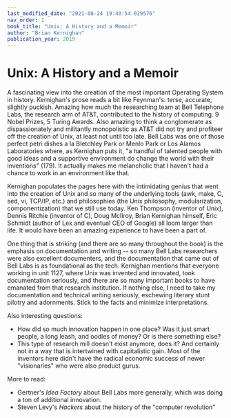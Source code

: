 ```yaml
---
last_modified_date: "2021-08-24 19:40:54.029576"
nav_order: 1
book_title: "Unix: A History and a Memoir"
author: "Brian Kernighan"
publication_year: 2019
---
```

# Unix: A History and a Memoir
A fascinating view into the creation of the most important Operating System in history. Kernighan's prose reads a bit like Feynman's: terse, accurate, slightly puckish. Amazing how much the researching team at Bell Telephone Labs, the research arm of AT&T, contributed to the history of computing. 9 Nobel Prizes, 5 Turing Awards. Also amazing to think a conglomerate as dispassionately and militantly monopolistic as AT&T did not try and profiteer off the creation of Unix, at least not until too late. Bell Labs was one of those perfect petri dishes a la Bletchley Park or Menlo Park or Los Alamos Laboratories where, as Kernighan puts it, "a handful of talented people with good ideas and a supportive environment do change the world with their inventions" (179). It actually makes me melancholic that I haven't had a chance to work in an environment like that.

Kernighan populates the pages here with the intimidating genius that went into the creation of Unix and so many of the underlying tools (awk, make, C, sed, vi, TCP/IP, etc.) and philosophies (the Unix philosophy, modularization, componentization) that we still use today. Ken Thompson (inventor of Unix), Dennis Ritchie (inventor of C), Doug McIlroy, Brian Kernighan himself, Eric Schmidt (author of Lex and eventual CEO of Google) all loom larger than life. It would have been an amazing experience to have been a part of.

One thing that is striking (and there are so many throughout the book) is the emphasis on documentation and writing -- so many Bell Labs researchers were also excellent documenters, and the documentation that came out of Bell Labs is as foundational as the tech. Kernighan mentions that everyone working in unit 1127, where Unix was invented and innovated, took documentation seriously, and there are so many important books to have emanated from that research institution. If nothing else, I need to take my documentation and technical writing seriously, eschewing literary stunt pilotry and adornments. Stick to the facts and minimize interpretations.

Also interesting questions:
- How did so much innovation happen in one place? Was it just smart people, a long leash, and oodles of money? Or is there something else?
- This type of research mill doesn't exist anymore, does it? And certainly not in a way that is intertwined with capitalistic gain. Most of the inventors here didn't have the radical economic success of newer "visionaries" who were also product gurus.

More to read:
- Gertner's _Idea Factory_ about Bell Labs more generally, which was doing a ton of additional innovation.
- Steven Levy's _Hackers_ about the history of the "computer revolution"